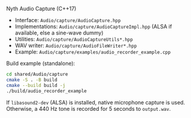 Nyth Audio Capture (C++17)

- Interface: `Audio/capture/AudioCapture.hpp`
- Implementations: `Audio/capture/AudioCaptureImpl.hpp` (ALSA if available, else a sine-wave dummy)
- Utilities: `Audio/capture/AudioCaptureUtils*.hpp`
- WAV writer: `Audio/capture/AudioFileWriter*.hpp`
- Example: `Audio/capture/examples/audio_recorder_example.cpp`

Build example (standalone):

```bash
cd shared/Audio/capture
cmake -S . -B build
cmake --build build -j
./build/audio_recorder_example
```

If `libasound2-dev` (ALSA) is installed, native microphone capture is used. Otherwise, a 440 Hz tone is recorded for 5 seconds to `output.wav`.